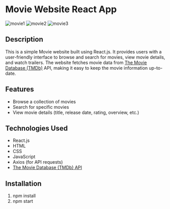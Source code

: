 # Movie Website React App

![movie1](https://github.com/Mohsin918/movie-website-react-ui/assets/58115232/6cf21821-00c8-429c-97f7-31a2d6fc325d)
![movie2](https://github.com/Mohsin918/movie-website-react-ui/assets/58115232/176ad208-be51-4eb9-9ed0-8fac1973db2e)
![movie3](https://github.com/Mohsin918/movie-website-react-ui/assets/58115232/1ddc72f4-c29b-4515-92b3-620ecc737f14)

## Description

This is a simple Movie website built using React.js. It provides users with a user-friendly interface to browse and search for movies, view movie details, and watch trailers. The website fetches movie data from [The Movie Database (TMDb)](https://www.themoviedb.org/) API, making it easy to keep the movie information up-to-date.

## Features

- Browse a collection of movies
- Search for specific movies
- View movie details (title, release date, rating, overview, etc.)

## Technologies Used

- React.js
- HTML
- CSS
- JavaScript
- Axios (for API requests)
- [The Movie Database (TMDb) API](https://www.themoviedb.org/)

## Installation
1. npm install
2. npm start
